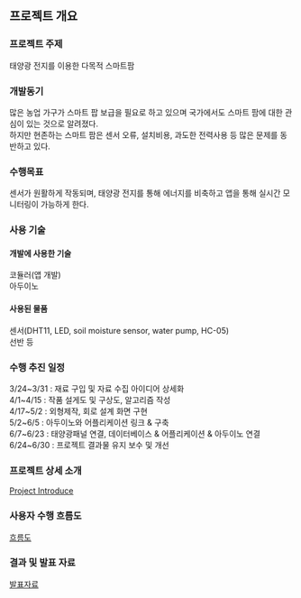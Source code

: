 <h2>프로젝트 개요</h2>
  <h3>프로젝트 주제</h3>
    <a>태양광 전지를 이용한 다목적 스마트팜</a>
  <h3>개발동기</h3>
  <a>많은 농업 가구가 스마트 팝 보급을 필요로 하고 있으며 국가에서도 스마트 팜에 대한 관심이 있는 것으로 알려졌다.<br>
하지만 현존하는 스마트 팜은 센서 오류, 설치비용, 과도한 전력사용 등 많은 문제를 동반하고 있다.
  </a>
  <h3>수행목표</h3>
  <a>센서가 원활하게 작동되며, 태양광 전지를 통해 에너지를 비축하고 앱을 통해 실시간 모니터링이 가능하게 한다.</a>
  
  <h3>사용 기술</h3>
  <h4>개발에 사용한 기술</h4>
  <a>코듈러(앱 개발)</a><br>
  <a>아두이노</a>
  <a></a>
  <h4>사용된 물품</h4>
  <a>센서(DHT11, LED, soil moisture sensor, water pump, HC-05)</a> <br>
  <a>선반 등</a>
  
  <h3>수행 추진 일정</h3>
  <a>3/24~3/31 : 재료 구입 및 자료 수집 아이디어 상세화</a><br>
  <a>4/1~4/15 : 작품 설게도 및 구상도, 알고리즘 작성</a><br>
  <a>4/17~5/2 : 외형제작, 회로 설계 화면 구현</a><br>
  <a>5/2~6/5 : 아두이노와 어플리케이션 링크 & 구축</a><br>
  <a>6/7~6/23 : 태양광패널 연결,  데이터베이스 & 어플리케이션 & 아두이노 연결</a><br>
  <a>6/24~6/30 : 프로젝트 결과물 유지 보수 및 개선</a>
  
  <h3>프로젝트 상세 소개</h3>
  <a href="https://github.com/imgenuis/Capstone/blob/831b0b3ee512a012aa2dc91abcc8171879e2addb/Project_Introduce">Project Introduce</a>
  
  <h3>사용자 수행 흐름도</h3>
  <a href="https://github.com/imgenuis/Capstone/tree/main/%EC%82%AC%EC%9A%A9%EC%9E%90%20%EC%88%98%ED%96%89%20%ED%9D%90%EB%A6%84%EB%8F%84">흐름도</a>
  <!--<h3>프로젝트 추진 결과</h3>
  <a></a>-->
  <h3>결과 및 발표 자료</h3>
   <a href="https://github.com/imgenuis/Capstone/tree/main/%EC%B5%9C%EC%A2%85%20%EA%B2%B0%EA%B3%BC%20%EB%B0%8F%20%EB%B0%9C%ED%91%9C%EC%9E%90%EB%A3%8C">발표자료</a>
